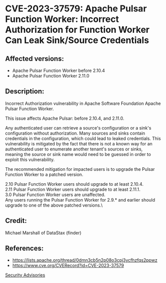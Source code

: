 # CVE-2023-37579: Apache Pulsar Function Worker: Incorrect Authorization for Function Worker Can Leak Sink/Source Credentials 

## Affected versions:

- Apache Pulsar Function Worker before 2.10.4
- Apache Pulsar Function Worker 2.11.0

## Description:

Incorrect Authorization vulnerability in Apache Software Foundation Apache Pulsar Function Worker.

This issue affects Apache Pulsar: before 2.10.4, and 2.11.0.

Any authenticated user can retrieve a source's configuration or a sink's configuration without authorization. Many sources and sinks contain credentials in the configuration, which could lead to leaked credentials. This vulnerability is mitigated by the fact that there is not a known way for an authenticated user to enumerate another tenant's sources or sinks, meaning the source or sink name would need to be guessed in order to exploit this vulnerability.

The recommended mitigation for impacted users is to upgrade the Pulsar Function Worker to a patched version.

2.10 Pulsar Function Worker users should upgrade to at least 2.10.4.\
2.11 Pulsar Function Worker users should upgrade to at least 2.11.1.\
3.0 Pulsar Function Worker users are unaffected.\
Any users running the Pulsar Function Worker for 2.9.* and earlier should upgrade to one of the above patched versions.\

## Credit:

Michael Marshall of DataStax (finder)

## References:

- https://lists.apache.org/thread/0dmn3cb5n2p08o3cpj3ycfhzfqs2ppwz
- https://www.cve.org/CVERecord?id=CVE-2023-37579

[Security Advisories](index.md)